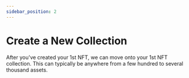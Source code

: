 ```yaml
---
sidebar_position: 2
---
```


# Create a New Collection

After you've created your 1st NFT, we can move onto your 1st NFT collection. This can typically be anywhere from a few hundred to several thousand assets.
